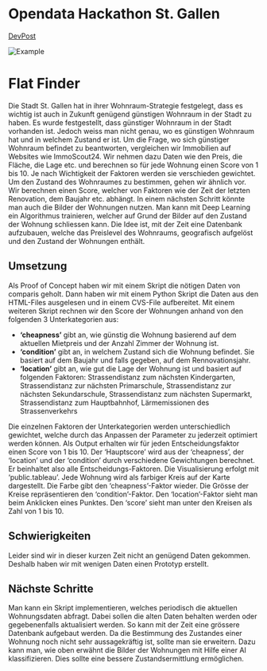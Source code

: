 # Opendata Hackathon St. Gallen
[DevPost](https://opendatahack-stgallen.devpost.com/)

![Example](./docs/example_few_data.png)

# Flat Finder
Die Stadt St. Gallen hat in ihrer Wohnraum-Strategie festgelegt, dass es wichtig ist auch in Zukunft genügend günstigen Wohnraum in der Stadt zu haben.
Es wurde festgestellt, dass günstiger Wohnraum in der Stadt vorhanden ist. Jedoch weiss man nicht genau, wo es günstigen Wohnraum hat und in welchem Zustand er ist.
Um die Frage, wo sich günstiger Wohnraum befindet zu beantworten, vergleichen wir Immobilien auf Websites wie ImmoScout24. Wir nehmen dazu Daten wie den Preis, die Fläche,
die Lage etc. und berechnen so für jede Wohnung einen Score von 1 bis 10. Je nach Wichtigkeit der Faktoren werden sie verschieden gewichtet.
Um den Zustand des Wohnraumes zu bestimmen, gehen wir ähnlich vor. Wir berechnen einen Score, welcher von Faktoren wie der Zeit der letzten Renovation, dem Baujahr etc. 
abhängt. In einem nächsten Schritt könnte man auch die Bilder der Wohnungen nutzen. Man kann mit Deep Learning ein Algorithmus trainieren, welcher auf Grund der Bilder auf 
den Zustand der Wohnung schliessen kann. Die Idee ist, mit der Zeit eine Datenbank aufzubauen, welche das Preislevel des Wohnraums, geografisch aufgelöst und den 
Zustand der Wohnungen enthält.

## Umsetzung
Als Proof of Concept haben wir mit einem Skript die nötigen Daten von comparis geholt. Dann haben wir mit einem Python Skript die Daten aus den HTML-Files ausgelesen und 
in einem CVS-File aufbereitet. Mit einem weiteren Skript rechnen wir den Score der Wohnungen anhand von den folgenden 3 Unterkategorien aus:
- **‘cheapness’** gibt an, wie günstig die Wohnung basierend auf dem aktuellen Mietpreis und der Anzahl Zimmer der Wohnung ist.
- **‘condition’** gibt an, in welchem Zustand sich die Wohnung befindet. Sie basiert auf dem Baujahr und falls gegeben, auf dem Rennovationsjahr.
- **‘location’** gibt an, wie gut die Lage der Wohnung ist und basiert auf folgenden Faktoren:
Strassendistanz zum nächsten Kindergarten, Strassendistanz zur nächsten Primarschule, Strassendistanz zur nächsten Sekundarschule, Strassendistanz zum nächsten Supermarkt, 
Strassendistanz zum Hauptbahnhof, Lärmemissionen des Strassenverkehrs

Die einzelnen Faktoren der Unterkategorien werden unterschiedlich gewichtet, welche durch das Anpassen der Parameter zu jederzeit optimiert werden können. Als Output 
erhalten wir für jeden Entscheidungsfaktor einen Score von 1 bis 10. Der ‘Hauptscore’ wird aus der ‘cheapness’, der ‘location’ und der ‘condition’ durch verschiedene 
Gewichtungen berechnet. Er beinhaltet also alle Entscheidungs-Faktoren. Die Visualisierung erfolgt mit ‘public.tableau’. Jede Wohnung wird als farbiger Kreis auf 
der Karte dargestellt. Die Farbe gibt den ‘cheapness’-Faktor wieder. Die Grösse der Kreise repräsentieren den ‘condition’-Faktor. Den ‘location’-Faktor sieht man beim Anklicken eines Punktes. Den ‘score’ sieht man unter den Kreisen als Zahl von 1 bis 10. 

## Schwierigkeiten
Leider sind wir in dieser kurzen Zeit nicht an genügend Daten gekommen. Deshalb haben wir mit wenigen Daten einen Prototyp erstellt. 

## Nächste Schritte
Man kann ein Skript implementieren, welches periodisch die aktuellen Wohnungsdaten abfragt. Dabei sollen die alten Daten behalten werden oder gegebenenfalls
aktualisiert werden. So kann mit der Zeit eine grössere Datenbank aufgebaut werden. Da die Bestimmung des Zustandes einer Wohnung noch nicht sehr aussagekräftig 
ist, sollte man sie erweitern. Dazu kann man, wie oben erwähnt die Bilder der Wohnungen mit Hilfe einer AI klassifizieren. Dies sollte eine bessere Zustandsermittlung ermöglichen.